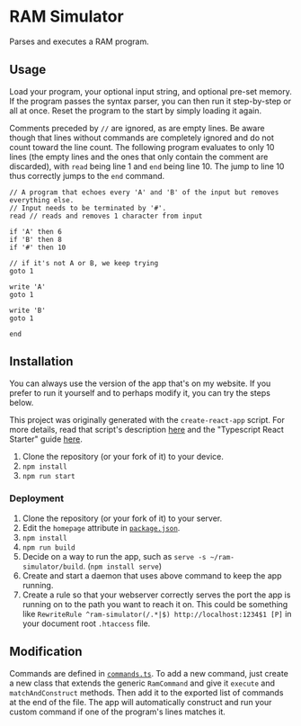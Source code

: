 # RAM Simulator

Parses and executes a RAM program.

## Usage

Load your program, your optional input string, and optional pre-set memory. If the program passes the syntax parser, you can then run it step-by-step or all at once. Reset the program to the start by simply loading it again.

Comments preceded by `//` are ignored, as are empty lines. Be aware though that lines without commands are completely ignored and do not count toward the line count. The following program evaluates to only 10 lines (the empty lines and the ones that only contain the comment are discarded), with `read` being line 1 and `end` being line 10. The jump to line 10 thus correctly jumps to the `end` command.

```ram
// A program that echoes every 'A' and 'B' of the input but removes everything else.
// Input needs to be terminated by '#'.
read // reads and removes 1 character from input

if 'A' then 6
if 'B' then 8
if '#' then 10

// if it's not A or B, we keep trying
goto 1

write 'A'
goto 1

write 'B'
goto 1

end
```

## Installation

You can always use the version of the app that's on my website. If you prefer to run it yourself and to perhaps modify it, you can try the steps below.

This project was originally generated with the `create-react-app` script. For more details, read that script's description [here](https://github.com/facebookincubator/create-react-app/blob/master/packages/react-scripts/template/README.md) and the "Typescript React Starter" guide [here](https://github.com/Microsoft/TypeScript-React-Starter#typescript-react-starter).

1. Clone the repository (or your fork of it) to your device.
2. `npm install`
3. `npm run start`

### Deployment

1. Clone the repository (or your fork of it) to your server.
2. Edit the `homepage` attribute in [`package.json`](package.json).
3. `npm install`
4. `npm run build`
5. Decide on a way to run the app, such as `serve -s ~/ram-simulator/build`. (`npm install serve`)
6. Create and start a daemon that uses above command to keep the app running.
7. Create a rule so that your webserver correctly serves the port the app is running on to the path you want to reach it on. This could be something like `RewriteRule ^ram-simulator(/.*|$) http://localhost:1234$1 [P]` in your document root `.htaccess` file.

## Modification

Commands are defined in [`commands.ts`](src/logic/commands.ts). To add a new command, just create a new class that extends the generic `RamCommand` and give it `execute` and `matchAndConstruct` methods. Then add it to the exported list of commands at the end of the file. The app will automatically construct and run your custom command if one of the program's lines matches it.
